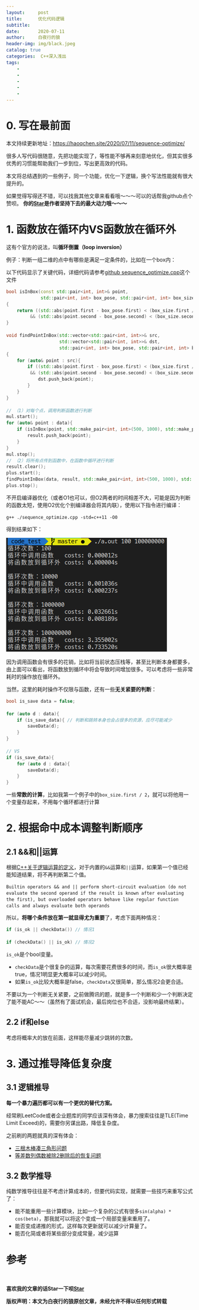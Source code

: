 ```yaml
---
layout:     post
title:      优化代码逻辑
subtitle:   
date:       2020-07-11
author:     白夜行的狼
header-img: img/black.jpeg
catalog: true
categories:  C++深入浅出
tags:
    - 
    - 
    - 
    - 
    - 
--- 
```


# 0. 写在最前面

本文持续更新地址：<https://haoqchen.site/2020/07/11/sequence-optimize/>

很多人写代码很随意，先把功能实现了，等性能不够再来刻意地优化，但其实很多优秀的习惯能帮助我们一步到位，写出更高效的代码。

本文将总结遇到的一些例子，同一个功能，优化一下逻辑，换个写法性能就有很大提升的。

如果觉得写得还不错，可以找我其他文章来看看哦～～～可以的话帮我github点个赞呗。
**你的[Star](https://github.com/HaoQChen/HaoQChen.github.io)是作者坚持下去的最大动力哦～～～**

# 1. 函数放在循环内VS函数放在循环外

这有个官方的说法，叫**循环倒置（loop inversion）**

例子：判断一组二维的点中有哪些是满足一定条件的，比如在一个box内：

以下代码显示了关键代码，详细代码请参考[github sequence_optimize.cpp](https://github.com/HaoQChen/code_test/blob/master/sequence_optimize.cpp)这个文件

```cpp
bool isInBox(const std::pair<int, int>& point, 
             std::pair<int, int> box_pose, std::pair<int, int> box_size)
{
    return ((std::abs(point.first - box_pose.first) < (box_size.first / 2)) 
         && (std::abs(point.second - box_pose.second) < (box_size.second / 2)));
}

void findPointInBox(std::vector<std::pair<int, int>>& src, 
                    std::vector<std::pair<int, int>>& dst, 
                    std::pair<int, int> box_pose, std::pair<int, int> box_size)
{
    for (auto& point : src){
        if ((std::abs(point.first - box_pose.first) < (box_size.first / 2)) 
         && (std::abs(point.second - box_pose.second) < (box_size.second / 2))) {
            dst.push_back(point);
        }
    }
}

// （1）对每个点，调用判断函数进行判断
mul.start();
for (auto& point : data){
    if (isInBox(point, std::make_pair<int, int>(500, 1000), std::make_pair<int, int>(600, 600))){
        result.push_back(point);
    }
}
mul.stop();
// （2）将所有点传到函数中，在函数中循环进行判断
result.clear();
plus.start();
findPointInBox(data, result, std::make_pair<int, int>(500, 1000), std::make_pair<int, int>(600, 600));
plus.stop();
```

不开启编译器优化（或者O1也可以，但O2两者的时间相差不大，可能是因为判断的函数太短，使用O2优化个别编译器会将其内联），使用以下指令进行编译：

`g++ ./sequence_optimize.cpp -std=c++11 -O0`

得到结果如下：

![](/img/in_post/sequence_optimize/loop_function.png)

因为调用函数会有很多的花销，比如将当前状态压栈等，甚至比判断本身都要多，由上面可以看出，将函数放到循环中将会导致时间增加很多。可以考虑将一些非常耗时的操作放在循环外。

当然，这里的耗时操作不仅限与函数，还有一些**无关紧要的判断**：

```cpp
bool is_save data = false;

for (auto d : data){
    if (is_save_data){ // 判断和跳转本身也会占很多的资源，应尽可能减少
        saveData(d);
    }
}

// VS
if (is_save_data){
    for (auto d : data){
        saveData(d);
    }
}
```

一些**常数的计算**，比如我第一个例子中的`box_size.first / 2`，就可以将他用一个变量存起来，不用每个循环都进行计算

# 2. 根据命中成本调整判断顺序

## 2.1 &&和||运算

根据[C++关于逻辑运算的定义](https://en.cppreference.com/w/cpp/language/operator_logical)，对于内置的`&&`运算和`||`运算，如果第一个值已经能知道结果，将不再判断第二个值。

`Builtin operators && and || perform short-circuit evaluation (do not evaluate the second operand if the result is known after evaluating the first), but overloaded operators behave like regular function calls and always evaluate both operands`

所以，**将哪个条件放在第一就显得尤为重要**了，考虑下面两种情况：

```cpp
if (is_ok || checkData()) // 情况1

if (checkData() || is_ok) // 情况2
```

`is_ok`是个bool变量。

+ `checkData`是个很复杂的运算，每次需要花费很多的时间，而`is_ok`很大概率是true，情况1明显更大概率可以减少时间。
+ 如果`is_ok`比较大概率是false，`checkData`又很简单，那么情况2会更合适。

不要以为一个判断无关紧要，之前做腾讯的题，就是多一个判断和少一个判断决定了能不能AC～～（虽然有了面试机会，最后岗位也不合适，没影响最终结果）。

## 2.2 if和else

考虑将概率大的放在前面，这样能尽量减少跳转的次数。

# 3. 通过推导降低复杂度

## 3.1 逻辑推导

**每一个暴力遍历都可以有一个更优的替代方案。**

经常刷LeetCode或者企业题库的同学应该深有体会，暴力搜索往往是TLE(Time Limit Exceed)的，需要你另谋出路，降低复杂度。

之前刷的两题就真的深有体会：

+ [三根木棒凑三角形问题](https://blog.csdn.net/u013834525/article/details/82793473)
+ [等差数列偶数被除2删除后的恢复问题](https://blog.csdn.net/u013834525/article/details/82793694)

## 3.2 数学推导

纯数学推导往往是不考虑计算成本的，但要代码实现，就需要一些技巧来重写公式了：

+ 能不能重用一些计算模块，比如一个复杂的公式有很多`sin(alpha) * cos(beta)`，那我就可以将这个变成一个局部变量来重用了。
+ 能否变成递推的形式，这样每次更新就可以减少计算量了。
+ 能否化简或者将某些部分变成常量，减少运算

# 参考

<br>

**喜欢我的文章的话Star一下呗[Star](https://github.com/HaoQChen/HaoQChen.github.io)**

**版权声明：本文为白夜行的狼原创文章，未经允许不得以任何形式转载**

